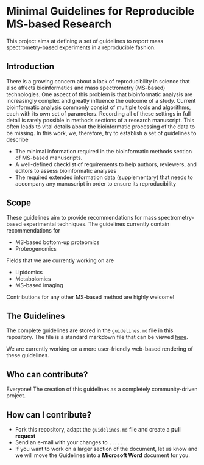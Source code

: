 # Minimal Guidelines for Reproducible MS-based Research

This project aims at defining a set of guidelines to report mass spectrometry-based experiments in a reproducible fashion.

## Introduction

There is a growing concern about a lack of reproducibility in science that also affects bioinformatics and mass spectrometry (MS-based) technologies. One aspect of this problem is that bioinformatic analysis are increasingly complex and greatly influence the outcome of a study. Current bioinformatic analysis commonly consist of multiple tools and algorithms, each with its own set of parameters. Recording all of these settings in full detail is rarely possible in methods sections of a research manuscript. This often leads to vital details about the bioinformatic processing of the data to be missing. In this work, we, therefore, try to establish a set of guidelines to describe 

  * The minimal information required in the bioinformatic methods section of MS-based  manuscripts.  
  * A well-defined checklist of requirements to help authors, reviewers, and editors to assess bioinformatic analyses 
  * The required extended information data (supplementary) that needs to accompany any manuscript in order to ensure its reproducibility

## Scope

These guidelines aim to provide recommendations for mass spectrometry-based experimental techniques. The guidelines currently contain recommendations for 

  * MS-based bottom-up proteomics
  * Proteogenomics

Fields that we are currently working on are

  * Lipidomics
  * Metabolomics
  * MS-based imaging

Contributions for any other MS-based method are highly welcome!

## The Guidelines

The complete guidelines are stored in the `guidelines.md` file in this repository. The file is a standard markdown file that can be viewed [here](./guidelines.md).

We are currently working on a more user-friendly web-based rendering of these guidelines.

## Who can contribute?

Everyone! The creation of this guidelines as a completely community-driven project.

## How can I contribute?

  * Fork this repository, adapt the `guidelines.md` file and create a **pull request**
  * Send an e-mail with your changes to `......`
  * If you want to work on a larger section of the document, let us know and we will move the Guidelines into a **Microsoft Word** document for you.



